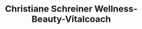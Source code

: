 ---
title: "Christiane Schreiner Wellness-Beauty-Vitalcoach"
url: /mannheim/christiane-schreiner-wellness-beauty-vitalcoach/
shop: Kosmetik
---